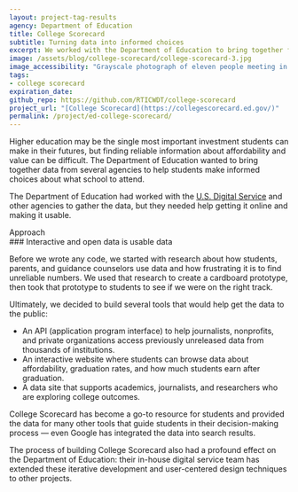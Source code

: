 ```yaml
---
layout: project-tag-results
agency: Department of Education
title: College Scorecard
subtitle: Turning data into informed choices
excerpt: We worked with the Department of Education to bring together federal data from several agencies to help students assess colleges and universities.
image: /assets/blog/college-scorecard/college-scorecard-3.jpg
image_accessibility: "Grayscale photograph of eleven people meeting in small groups during a workshop"
tags:
- college scorecard
expiration_date:
github_repo: https://github.com/RTICWDT/college-scorecard
project_url: "[College Scorecard](https://collegescorecard.ed.gov/)"
permalink: /project/ed-college-scorecard/
---
```


Higher education may be the single most important investment students can make in their futures, but finding reliable information about affordability and value can be difficult. The Department of Education wanted to bring together data from several agencies to help students make informed choices about what school to attend.

The Department of Education had worked with the [U.S. Digital Service](https://www.usds.gov/) and other agencies to gather the data, but they needed help getting it online and making it usable.

<div class="small-caps">Approach</div>
### Interactive and open data is usable data

Before we wrote any code, we started with research about how students, parents, and guidance counselors use data and how frustrating it is to find unreliable numbers. We used that research to create a cardboard prototype, then took that prototype to students to see if we were on the right track.

Ultimately, we decided to build several tools that would help get the data to the public:

-   An API (application program interface) to help journalists, nonprofits, and private organizations access previously unreleased data from thousands of institutions.
-   An interactive website where students can browse data about affordability, graduation rates, and how much students earn after graduation.
-   A data site that supports academics, journalists, and researchers who are exploring college outcomes.

College Scorecard has become a go-to resource for students and provided the data for many other tools that guide students in their decision-making process — even Google has integrated the data into search results.

The process of building College Scorecard also had a profound effect on the Department of Education: their in-house digital service team has extended these iterative development and user-centered design techniques to other projects.

